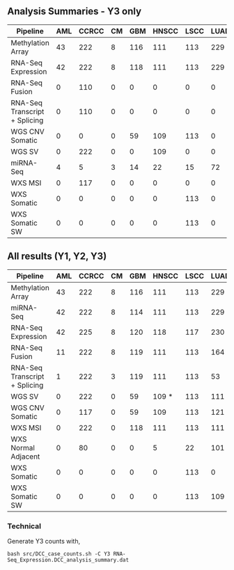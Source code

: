 ## Analysis Summaries - Y3 only

Pipeline                        | AML | CCRCC | CM  | GBM | HNSCC | LSCC | LUAD | PDA | SAR | UCEC | Total
---                             | --- | ----- | --- | --- | ----- | ---- | ---- | --- | --- | ---- | ---
Methylation Array               | 43  | 222   | 8   | 116 | 111   | 113  | 229  | 164 | 19  | 246  | 1271
RNA-Seq Expression              | 42  | 222   | 8   | 118 | 111   | 113  | 229  | 164 | 19  | 249  | 1275
RNA-Seq Fusion                  |  0  | 110   | 0   |   0 |   0   |   0  |   0  |  81 |  0  | 145  | 336
RNA-Seq Transcript + Splicing   |  0  | 110   | 0   |   0 |   0   |   0  |   0  |  81 |  0  | 145  | 336
WGS CNV Somatic                 |  0  |   0   | 0   |  59 | 109   | 113  |   0  | 116 |  0  |  39  | 486
WGS SV                          |  0  | 222   | 0   |   0 | 109   |   0  |   0  |  89 |  0  | 178  | 683
miRNA-Seq                       |  4  |   5   | 3   |  14 |  22   |  15  |  72  |  82 |  0  |  32  | 249
WXS MSI                         |  0  | 117   | 0   |   0 |   0   |   0  |   0  | 166 |  0  | 101  | 384
WXS Somatic                     | 0   | 0     | 0   | 0   | 0     | 113  | 0    | 0   | 0   | 0    | 113
WXS Somatic SW                  | 0   | 0     | 0   | 0   | 0     | 113  | 0    | 166 | 0   | 244  | 523

## All results (Y1, Y2, Y3)

Pipeline                        | AML | CCRCC | CM  | GBM | HNSCC | LSCC | LUAD | PDA | SAR | UCEC | Total
---                             | --- | ----- | --- | --- | ----- | ---- | ---- | --- | --- | ---- | ---
Methylation Array               | 43  | 222   | 8   | 116 | 111   | 113  | 229  | 164 | 19  | 246  | 1271
miRNA-Seq                       | 42  | 222   | 8   | 114 | 111   | 113  | 229  | 164 | 19  | 247  | 1269
RNA-Seq Expression              | 42  | 225   | 8   | 120 | 118   | 117  | 230  | 164 | 19  | 251  | 1275
RNA-Seq Fusion                  | 11  | 222   | 8   | 119 | 111   | 113  | 164  | 164 | 19  | 222  | 1152
RNA-Seq Transcript + Splicing   | 1   | 222   | 3   | 119 | 111   | 113  | 53   | 164 | 0   | 222  | 1007
WGS SV                          | 0   | 222   | 0   | 59  | 109 * | 113  | 111  | 166 | 0   | 217  | 997
WGS CNV Somatic                 | 0   | 117   | 0   | 59  | 109   | 113  | 121  | 166 | 0   | 39   | 724
WXS MSI                         | 0   | 222   | 0   | 118 | 111   | 113  | 111  | 166 | 0   | 244  | 1085
WXS Normal Adjacent             | 0   | 80    | 0   | 0   | 5     | 22   | 101  | 0   | 0   | 21   | 229
WXS Somatic                     | 0   | 0     | 0   | 0   | 0     | 113  | 0    | 0   | 0   | 0    | 113
WXS Somatic SW                  | 0   | 0     | 0   | 0   | 0     | 113  | 109  | 166 | 0   | 244  | 632

### Technical
Generate Y3 counts with,
```
bash src/DCC_case_counts.sh -C Y3 RNA-Seq_Expression.DCC_analysis_summary.dat
```

